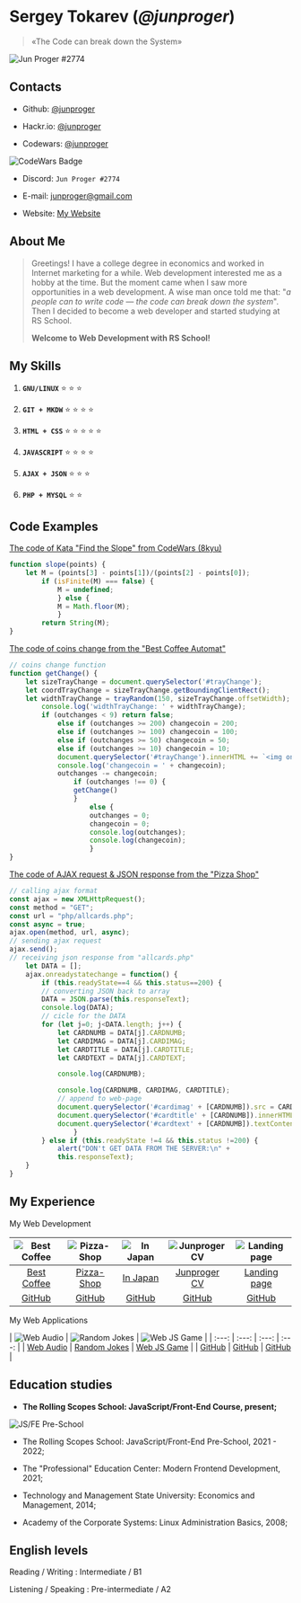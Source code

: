 # Sergey Tokarev (*@junproger*)

> «The Code can break down the System»

![Jun Proger #2774](./assets/avatars/charisma.gif)

## Contacts

- Github: [@junproger](https://github.com/junproger/)

- Hackr.io: [@junproger](https://hackr.io/junproger)

- Codewars: [@junproger](https://www.codewars.com/users/junproger)

![CodeWars Badge](https://www.codewars.com/users/junproger/badges/small)

- Discord: ```Jun Proger #2774```

- E-mail: junproger@gmail.com

- Website: [My Website](http://end407.byethost7.com/)

## About Me

> Greetings! I have a college degree in economics and worked in Internet marketing for a while. Web development interested me as a hobby at the time. But the moment came when I saw more opportunities in a web development. A wise man once told me that: "*a people can to write code — the code can break down the system*". Then I decided to become a web developer and started studying at RS School.
>
> **Welcome to Web Development with RS School!**

## My Skills

1. **`GNU/LINUX`** &#x2B50; &#x2B50; &#x2B50;

2. **`GIT + MKDW`** &#x2B50; &#x2B50; &#x2B50; &#x2B50;

3. **`HTML + CSS`** &#x2B50; &#x2B50; &#x2B50; &#x2B50; &#x2B50;

4. **`JAVASCRIPT`** &#x2B50; &#x2B50; &#x2B50; &#x2B50;

5. **`AJAX + JSON`** &#x2B50; &#x2B50; &#x2B50;

6. **`PHP + MYSQL`** &#x2B50; &#x2B50;

## Code Examples

[The code of Kata "Find the Slope" from CodeWars (8kyu)](https://www.codewars.com/kata/55a75e2d0803fea18f00009d)

```javascript
function slope(points) {
    let M = (points[3] - points[1])/(points[2] - points[0]);
        if (isFinite(M) === false) {
            M = undefined;
            } else {
            M = Math.floor(M);
            }
        return String(M);
}
```

[The code of coins change from the "Best Coffee Automat"](http://end407.byethost7.com/olders/jscoffee/jscoffee.html)

```javascript
// coins change function
function getChange() {
    let sizeTrayChange = document.querySelector('#trayChange');
    let coordTrayChange = sizeTrayChange.getBoundingClientRect();
    let widthTrayChange = trayRandom(150, sizeTrayChange.offsetWidth);
        console.log('widthTrayChange: ' + widthTrayChange);
        if (outchanges < 9) return false;
            else if (outchanges >= 200) changecoin = 200;
            else if (outchanges >= 100) changecoin = 100;
            else if (outchanges >= 50) changecoin = 50;
            else if (outchanges >= 10) changecoin = 10;
            document.querySelector('#trayChange').innerHTML += `<img onclick='this.style.display="none";' style="left:${widthTrayChange}px; " class="coinChanges" src="${changecoin}_rubles.png">`;
            console.log('changecoin = ' + changecoin);
            outchanges -= changecoin;
                if (outchanges !== 0) {
                getChange()
                }
                    else {
                    outchanges = 0;
                    changecoin = 0;
                    console.log(outchanges);
                    console.log(changecoin);
                    }
}
```

[The code of AJAX request & JSON response from the "Pizza Shop"](http://end407.byethost7.com/olders/cardclass/cardclass.html)

```javascript
// calling ajax format
const ajax = new XMLHttpRequest();
const method = "GET";
const url = "php/allcards.php";
const async = true;
ajax.open(method, url, async);
// sending ajax request
ajax.send();
// receiving json response from "allcards.php"
    let DATA = [];
    ajax.onreadystatechange = function() {
        if (this.readyState==4 && this.status==200) {
        // converting JSON back to array
        DATA = JSON.parse(this.responseText);
        console.log(DATA);
        // cicle for the DATA
        for (let j=0; j<DATA.length; j++) {
            let CARDNUMB = DATA[j].CARDNUMB;
            let CARDIMAG = DATA[j].CARDIMAG;
            let CARDTITLE = DATA[j].CARDTITLE;
            let CARDTEXT = DATA[j].CARDTEXT;

            console.log(CARDNUMB);

            console.log(CARDNUMB, CARDIMAG, CARDTITLE);
            // append to web-page
            document.querySelector('#cardimag' + [CARDNUMB]).src = CARDIMAG;
            document.querySelector('#cardtitle' + [CARDNUMB]).innerHTML = CARDTITLE;
            document.querySelector('#cardtext' + [CARDNUMB]).textContent = CARDTEXT;
                }
        } else if (this.readyState !=4 && this.status !=200) {
            alert("DON't GET DATA FROM THE SERVER:\n" +
            this.responseText);
    }
}
```

## My Experience

My Web Development

| ![Best Coffee](./assets/images/bestcoffee.jpg) | ![Pizza-Shop](./assets/images/pizzashop.jpg) | ![In Japan](./assets/images/injapan.jpg) | ![Junproger CV](./assets/images/junprogcv.jpg) | ![Landing page](./assets/images/landing123.jpg) |
| :---: | :---: | :---: | :---: | :---: |
| [Best Coffee](http://end407.byethost7.com/olders/jscoffee/jscoffee.html) | [Pizza-Shop](http://end407.byethost7.com/olders/cardclass/cardclass.html) | [In Japan](http://end407.byethost7.com/injapan/injapan.html) | [Junproger CV](https://junproger.github.io/preschool-cv/) | [Landing page](https://junproger.github.io/landing/) |
| [GitHub](https://github.com/junproger/jscoffee) | [GitHub](https://github.com/junproger/pizzashop) | [GitHub](https://github.com/junproger/injapan) | [GitHub](https://github.com/junproger/preschool-cv) | [GitHub](https://github.com/junproger/landing) |

My Web Applications

| ![Web Audio](./assets/images/webaudio12.jpg) | ![Random Jokes](./assets/images/bandb1234.jpg) | ![Web JS Game](./assets/images/huha123.jpg) |
| :---: | :---: | :---: | :---: |
| [Web Audio](https://junproger.github.io/js30audio/) | [Random Jokes](https://junproger.github.io/jokes30js/) | [Web JS Game](https://junproger.github.io/js30game3/) |
| [GitHub](https://github.com/junproger/js30audio) | [GitHub](https://github.com/junproger/jokes30js) | [GitHub](https://github.com/junproger/js30game3) |

## Education studies

- **The Rolling Scopes School: JavaScript/Front-End Course, present;**

![JS/FE Pre-School](./assets/images/jsfepreschool23.jpg)

- The Rolling Scopes School: JavaScript/Front-End Pre-School, 2021 - 2022;

- The "Professional" Education Center: Modern Frontend Development, 2021;

- Technology and Management State University: Economics and Management, 2014;

- Academy of the Corporate Systems: Linux Administration Basics, 2008;

## English levels

Reading / Writing
: Intermediate / B1

Listening / Speaking
: Pre-intermediate / A2
